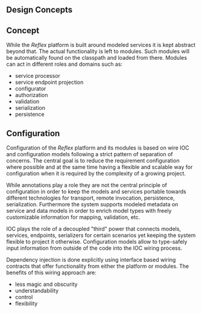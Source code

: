## Design Concepts

## Concept

While the _Reflex_ platform is built around modeled services it is kept abstract beyond that. The actual functionality is left to modules. Such modules will be automatically found on the classpath and loaded from there. Modules can act in different roles and domains such as:

* service processor
* service endpoint projection
* configurator
* authorization
* validation
* serialization
* persistence

## Configuration

Configuration of the _Reflex_ platform and its modules is based on wire IOC and configuration models following a strict pattern of separation of concerns. The central goal is to reduce the requirement configuration where possible and at the same time having a flexible and scalable way for configuration when it is required by the complexity of a growing project.

While annotations play a role they are not the central principle of configuration in order to keep the models and services portable towards different technologies for transport, remote invocation, persistence, serialization. Furthermore the system supports modeled metadata on service and data models in order to enrich model types with freely customizable information for mapping, validation, etc.

IOC plays the role of a decoupled "third" power that connects models, services, endpoints, serializers for certain scenarios yet keeping the system flexible to project it otherwise. Configuration models allow to type-safely input information from outside of the code into the IOC wiring process. 

Dependency injection is done explicitly using interface based wiring contracts that offer functionality from either the platform or modules. The benefits of this wiring approach are:

* less magic and obscurity
* understandability
* control
* flexibility